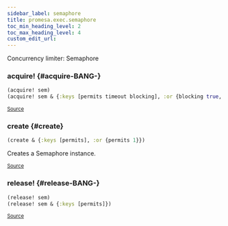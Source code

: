 ```yaml
---
sidebar_label: semaphore
title: promesa.exec.semaphore
toc_min_heading_level: 2
toc_max_heading_level: 4
custom_edit_url:
---
```


Concurrency limiter: Semaphore




### acquire\! {#acquire-BANG-}
``` clojure
(acquire! sem)
(acquire! sem & {:keys [permits timeout blocking], :or {blocking true, permits 1}})
```

<p><sub><a href="/blob/master/test/projects/promesa/src/promesa/exec/semaphore.clj#L37-L44">Source</a></sub></p>

### create {#create}
``` clojure
(create & {:keys [permits], :or {permits 1}})
```


Creates a Semaphore instance.
<p><sub><a href="/blob/master/test/projects/promesa/src/promesa/exec/semaphore.clj#L51-L55">Source</a></sub></p>

### release\! {#release-BANG-}
``` clojure
(release! sem)
(release! sem & {:keys [permits]})
```

<p><sub><a href="/blob/master/test/projects/promesa/src/promesa/exec/semaphore.clj#L46-L49">Source</a></sub></p>
